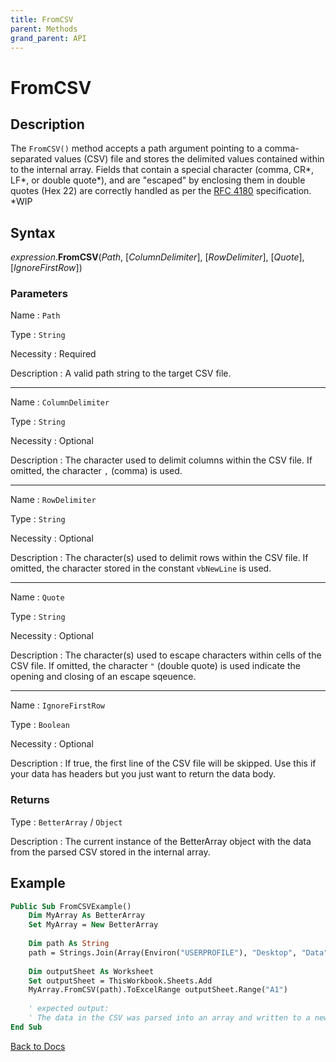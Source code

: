 ```yaml
---
title: FromCSV
parent: Methods
grand_parent: API
---
```


# FromCSV

## Description

The `FromCSV()` method accepts a path argument pointing to a comma-separated values (CSV) file and stores the delimited values contained within to the internal array. Fields that contain a special character (comma, CR\*, LF\*, or double quote\*), and are "escaped" by enclosing them in double quotes (Hex 22) are correctly handled as per the [RFC 4180](https://tools.ietf.org/html/rfc4180#page-2) specification. *WIP

## Syntax

*expression*.**FromCSV**(*Path*, [*ColumnDelimiter*], [*RowDelimiter*], [*Quote*], [*IgnoreFirstRow*])

### Parameters

Name 
: `Path`

Type
: `String`

Necessity
: Required

Description
: A valid path string to the target CSV file.

---

Name 
: `ColumnDelimiter`

Type
: `String`

Necessity
: Optional

Description
: The character used to delimit columns within the CSV file. If omitted, the character `,` (comma) is used.

---

Name 
: `RowDelimiter`

Type
: `String`

Necessity
: Optional

Description
: The character(s) used to delimit rows within the CSV file. If omitted, the character stored in the constant `vbNewLine` is used.

---

Name 
: `Quote`

Type
: `String`

Necessity
: Optional

Description
: The character(s) used to escape characters within cells of the CSV file. If omitted, the character `"` (double quote) is used indicate the opening and closing of an escape sqeuence.

---

Name 
: `IgnoreFirstRow`

Type
: `Boolean`

Necessity
: Optional

Description
: If true, the first line of the CSV file will be skipped. Use this if your data has headers but you just want to return the data body.



### Returns

Type
: `BetterArray` / `Object`

Description
: The current instance of the BetterArray object with the data from the parsed CSV stored in the internal array.


## Example

```vb
Public Sub FromCSVExample()
    Dim MyArray As BetterArray
    Set MyArray = New BetterArray
    
    Dim path As String
    path = Strings.Join(Array(Environ("USERPROFILE"), "Desktop", "Data", "Sales Records.csv"), "\")
    
    Dim outputSheet As Worksheet
    Set outputSheet = ThisWorkbook.Sheets.Add
    MyArray.FromCSV(path).ToExcelRange outputSheet.Range("A1")
    
    ' expected output:
    ' The data in the CSV was parsed into an array and written to a new worksheet in Excel
End Sub
```


[Back to Docs](https://senipah.github.io/VBA-Better-Array/)






